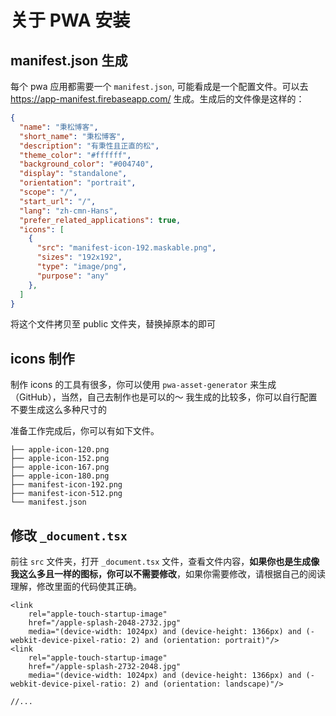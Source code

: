 # 关于 PWA 安装

## manifest.json 生成

每个 pwa 应用都需要一个 `manifest.json`, 可能看成是一个配置文件。可以去 https://app-manifest.firebaseapp.com/ 生成。生成后的文件像是这样的：

```json
{
  "name": "秉松博客",
  "short_name": "秉松博客",
  "description": "有秉性且正直的松",
  "theme_color": "#ffffff",
  "background_color": "#004740",
  "display": "standalone",
  "orientation": "portrait",
  "scope": "/",
  "start_url": "/",
  "lang": "zh-cmn-Hans",
  "prefer_related_applications": true,
  "icons": [
    {
      "src": "manifest-icon-192.maskable.png",
      "sizes": "192x192",
      "type": "image/png",
      "purpose": "any"
    },
  ]
}
```

将这个文件拷贝至 public 文件夹，替换掉原本的即可

## icons 制作

制作 icons 的工具有很多，你可以使用 `pwa-asset-generator` 来生成（GitHub），当然，自己去制作也是可以的～ 我生成的比较多，你可以自行配置不要生成这么多种尺寸的

准备工作完成后，你可以有如下文件。

```
├── apple-icon-120.png 
├── apple-icon-152.png 
├── apple-icon-167.png 
├── apple-icon-180.png 
├── manifest-icon-192.png 
├── manifest-icon-512.png 
└── manifest.json
```

## 修改 `_document.tsx`

前往 `src` 文件夹，打开 `_document.tsx` 文件，查看文件内容，**如果你也是生成像我这么多且一样的图标，你可以不需要修改**，如果你需要修改，请根据自己的阅读理解，修改里面的代码使其正确。


```tsx
<link
    rel="apple-touch-startup-image"
    href="/apple-splash-2048-2732.jpg"
    media="(device-width: 1024px) and (device-height: 1366px) and (-webkit-device-pixel-ratio: 2) and (orientation: portrait)"/>
<link
    rel="apple-touch-startup-image"
    href="/apple-splash-2732-2048.jpg"
    media="(device-width: 1024px) and (device-height: 1366px) and (-webkit-device-pixel-ratio: 2) and (orientation: landscape)"/>
    
//...
```